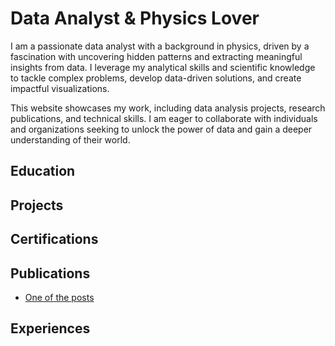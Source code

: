 # Data Analyst & Physics Lover

I am a passionate data analyst with a background in physics, driven by a fascination with uncovering hidden patterns and extracting meaningful insights from data. I leverage my analytical skills and scientific knowledge to tackle complex problems, develop data-driven solutions, and create impactful visualizations.

This website showcases my work, including data analysis projects, research publications, and technical skills. I am eager to collaborate with individuals and organizations seeking to unlock the power of data and gain a deeper understanding of their world.

## Education

## Projects

## Certifications

## Publications

- [One of the posts](/_posts/2012-09-12-how-to-write-a-blog.md)

## Experiences